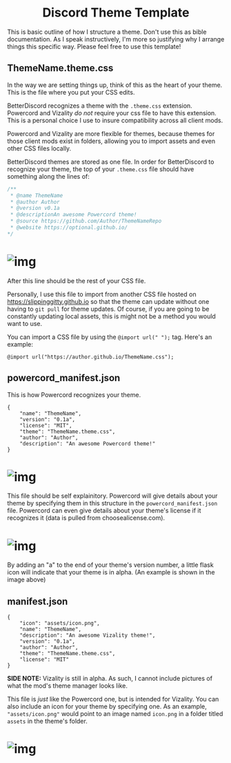 <h1 align="center">Discord Theme Template</h1>
This is basic outline of how I structure a theme. Don't use this as bible documentation. As I speak instructively, I'm more so justifying why I arrange things this specific way. Please feel free to use this template! 

## ThemeName.theme.css

In the way we are setting things up, think of this as the heart of your theme. This is the file where you put your CSS edits. 

BetterDiscord recognizes a theme with the `.theme.css` extension. Powercord and Vizality *do not* require your css file to have this extension. This is a personal choice I use to insure compatibility across all client mods.

Powercord and Vizality are more flexible for themes, because themes for those client mods exist in folders, allowing you to import assets and even other CSS files locally.

BetterDiscord themes are stored as one file. In order for BetterDiscord to recognize your theme, the top of your `.theme.css` file should have something along the lines of:

```css
/**
 * @name ThemeName
 * @author Author
 * @version v0.1a
 * @descriptionAn awesome Powercord theme!
 * @source https://github.com/Author/ThemeNameRepo
 * @website https://optional.github.io/
*/
```
# ![img](https://files.catbox.moe/ob562k.png)

After this line should be the rest of your CSS file.

Personally, I use this file to import from another CSS file hosted on https://slippinggitty.github.io so that the theme can update without one having to `git pull` for theme updates. Of course, if you are going to be constantly updating local assets, this is might not be a method you would want to use. 

You can import a CSS file by using the `@import url(" ");` tag. Here's an example:

```
@import url("https://author.github.io/ThemeName.css");
```

##  powercord_manifest.json

This is how Powercord recognizes your theme. 

```
{
    "name": "ThemeName",
    "version": "0.1a",
    "license": "MIT",
    "theme": "ThemeName.theme.css",
    "author": "Author",
    "description": "An awesome Powercord theme!"
}
```

# ![img](https://files.catbox.moe/3lwe0v.png)

This file should be self explainitory. Powercord will give details about your theme by specifying them in this structure in the `powercord_manifest.json` file. Powercord can even give details about your theme's license if it recognizes it (data is pulled from choosealicense.com).  

# ![img](https://files.catbox.moe/weh0uh.png)

By adding an "a" to the end of your theme's version number, a little flask icon will indicate that your theme is in alpha. (An example is shown in the image above)

## manifest.json

```
{
    "icon": "assets/icon.png",
    "name": "ThemeName",
    "description": "An awesome Vizality theme!",
    "version": "0.1a",
    "author": "Author",
    "theme": "ThemeName.theme.css",
    "license": "MIT"
}
```
**SIDE NOTE:** Vizality is still in alpha. As such, I cannot include pictures of what the mod's theme manager looks like. 

This file is *just* like the Powercord one, but is intended for Vizality. You can also include an icon for your theme by specifying one. As an example, `"assets/icon.png"` would point to an image named `icon.png` in a folder titled `assets` in the theme's folder.

# ![img](https://files.catbox.moe/i0zqtb.png)

